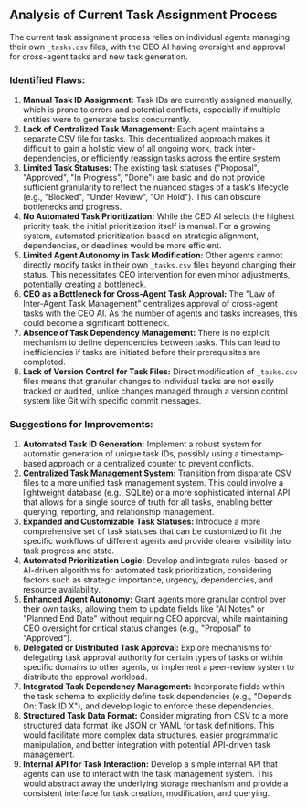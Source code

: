 ## Analysis of Current Task Assignment Process

The current task assignment process relies on individual agents managing their own `_tasks.csv` files, with the CEO AI having oversight and approval for cross-agent tasks and new task generation.

### Identified Flaws:

1.  **Manual Task ID Assignment:** Task IDs are currently assigned manually, which is prone to errors and potential conflicts, especially if multiple entities were to generate tasks concurrently.
2.  **Lack of Centralized Task Management:** Each agent maintains a separate CSV file for tasks. This decentralized approach makes it difficult to gain a holistic view of all ongoing work, track inter-dependencies, or efficiently reassign tasks across the entire system.
3.  **Limited Task Statuses:** The existing task statuses ("Proposal", "Approved", "In Progress", "Done") are basic and do not provide sufficient granularity to reflect the nuanced stages of a task's lifecycle (e.g., "Blocked", "Under Review", "On Hold"). This can obscure bottlenecks and progress.
4.  **No Automated Task Prioritization:** While the CEO AI selects the highest priority task, the initial prioritization itself is manual. For a growing system, automated prioritization based on strategic alignment, dependencies, or deadlines would be more efficient.
5.  **Limited Agent Autonomy in Task Modification:** Other agents cannot directly modify tasks in their own `_tasks.csv` files beyond changing their status. This necessitates CEO intervention for even minor adjustments, potentially creating a bottleneck.
6.  **CEO as a Bottleneck for Cross-Agent Task Approval:** The "Law of Inter-Agent Task Management" centralizes approval of cross-agent tasks with the CEO AI. As the number of agents and tasks increases, this could become a significant bottleneck.
7.  **Absence of Task Dependency Management:** There is no explicit mechanism to define dependencies between tasks. This can lead to inefficiencies if tasks are initiated before their prerequisites are completed.
8.  **Lack of Version Control for Task Files:** Direct modification of `_tasks.csv` files means that granular changes to individual tasks are not easily tracked or audited, unlike changes managed through a version control system like Git with specific commit messages.

### Suggestions for Improvements:

1.  **Automated Task ID Generation:** Implement a robust system for automatic generation of unique task IDs, possibly using a timestamp-based approach or a centralized counter to prevent conflicts.
2.  **Centralized Task Management System:** Transition from disparate CSV files to a more unified task management system. This could involve a lightweight database (e.g., SQLite) or a more sophisticated internal API that allows for a single source of truth for all tasks, enabling better querying, reporting, and relationship management.
3.  **Expanded and Customizable Task Statuses:** Introduce a more comprehensive set of task statuses that can be customized to fit the specific workflows of different agents and provide clearer visibility into task progress and state.
4.  **Automated Prioritization Logic:** Develop and integrate rules-based or AI-driven algorithms for automated task prioritization, considering factors such as strategic importance, urgency, dependencies, and resource availability.
5.  **Enhanced Agent Autonomy:** Grant agents more granular control over their own tasks, allowing them to update fields like "AI Notes" or "Planned End Date" without requiring CEO approval, while maintaining CEO oversight for critical status changes (e.g., "Proposal" to "Approved").
6.  **Delegated or Distributed Task Approval:** Explore mechanisms for delegating task approval authority for certain types of tasks or within specific domains to other agents, or implement a peer-review system to distribute the approval workload.
7.  **Integrated Task Dependency Management:** Incorporate fields within the task schema to explicitly define task dependencies (e.g., "Depends On: Task ID X"), and develop logic to enforce these dependencies.
8.  **Structured Task Data Format:** Consider migrating from CSV to a more structured data format like JSON or YAML for task definitions. This would facilitate more complex data structures, easier programmatic manipulation, and better integration with potential API-driven task management.
9.  **Internal API for Task Interaction:** Develop a simple internal API that agents can use to interact with the task management system. This would abstract away the underlying storage mechanism and provide a consistent interface for task creation, modification, and querying.